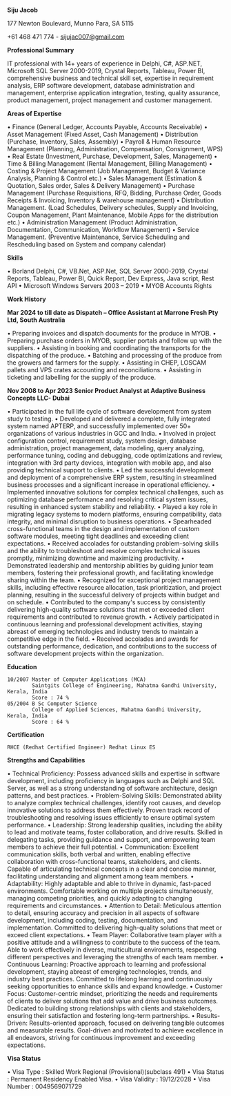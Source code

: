 **Siju Jacob**

177 Newton Boulevard, Munno Para, SA 5115

+61 468 471 774 - sijujac007@gmail.com

**Professional Summary** 	

IT professional with 14+ years of experience in Delphi, C#, ASP.NET, Microsoft SQL Server 2000-2019, Crystal Reports, Tableau, Power BI, comprehensive business and technical skill set, expertise in requirement analysis, ERP software development, database administration and management, enterprise application integration, testing, quality assurance, product management, project management and customer management.

**Areas of Expertise**

•	Finance (General Ledger, Accounts Payable, Accounts Receivable)
•	Asset Management (Fixed Asset, Cash Management) 
•	Distribution (Purchase, Inventory, Sales, Assembly)
•	Payroll & Human Resource Management (Planning, Administration, Compensation, Consignment, WPS)
•	Real Estate (Investment, Purchase, Development, Sales, Management)
•	Time & Billing Management (Rental Management, Billing Management)
•	Costing & Project Management (Job Management, Budget & Variance Analysis, Planning & Control etc.)
•	Sales Management (Estimation & Quotation, Sales order, Sales & Delivery Management)
•	Purchase Management (Purchase Requisitions, RFQ, Bidding, Purchase Order, Goods Receipts & Invoicing, Inventory & warehouse management)
•	Distribution Management. (Load Schedules, Delivery schedules, Supply and Invoicing, Coupon Management, Plant Maintenance, Mobile Apps for the distribution etc.)
•	Administration Management (Product Administration, Documentation, Communication, Workflow Management) 
•	Service Management. (Preventive Maintenance, Service Scheduling and Rescheduling based on System and company calendar)

**Skills** 

•	Borland Delphi, C#, VB.Net, ASP.Net, SQL Server 2000-2019, Crystal Reports, Tableau, Power BI, Quick Report, Dev Express, Java script, Rest API
•	Microsoft Windows Servers 2003 – 2019
•	MYOB Accounts Rights

**Work History** 
 
 **Mar 2024 to till date as Dispatch – Office Assistant at Marrone Fresh Pty Ltd, South Australia**
 
•	Preparing invoices and dispatch documents for the produce in MYOB.
•	Preparing purchase orders in MYOB, supplier portals and follow up with the suppliers. 
•	Assisting in booking and coordinating the transports for the dispatching of the produce.
•	Batching and processing of the produce from the growers and farmers for the supply.
•	Assisting in CHEP, LOSCAM pallets and VPS crates accounting and reconciliations.
•	Assisting in ticketing and labelling for the supply of the produce. 
 
 **Nov 2008 to Apr 2023 Senior Product Analyst at Adaptive Business Concepts LLC- Dubai**
 
•	Participated in the full life cycle of software development from system study to testing.
•	Developed and delivered a complete, fully integrated system named APTERP, and successfully implemented over 50+ organizations of various industries in GCC and India.
•	Involved in project configuration control, requirement study, system design, database administration, project management, data modeling, query analyzing, performance tuning, coding and debugging, code optimizations and review, integration with 3rd party devices, integration with mobile app, and also providing technical support to clients.
•	Led the successful development and deployment of a comprehensive ERP system, resulting in streamlined business processes and a significant increase in operational efficiency.
•	Implemented innovative solutions for complex technical challenges, such as optimizing database performance and resolving critical system issues, resulting in enhanced system stability and reliability.
•	Played a key role in migrating legacy systems to modern platforms, ensuring compatibility, data integrity, and minimal disruption to business operations.
•	Spearheaded cross-functional teams in the design and implementation of custom software modules, meeting tight deadlines and exceeding client expectations.
•	Received accolades for outstanding problem-solving skills and the ability to troubleshoot and resolve complex technical issues promptly, minimizing downtime and maximizing productivity.
•	Demonstrated leadership and mentorship abilities by guiding junior team members, fostering their professional growth, and facilitating knowledge sharing within the team.
•	Recognized for exceptional project management skills, including effective resource allocation, task prioritization, and project planning, resulting in the successful delivery of projects within budget and on schedule.
•	Contributed to the company's success by consistently delivering high-quality software solutions that met or exceeded client requirements and contributed to revenue growth.
•	Actively participated in continuous learning and professional development activities, staying abreast of emerging technologies and industry trends to maintain a competitive edge in the field.
•	Received accolades and awards for outstanding performance, dedication, and contributions to the success of software development projects within the organization.

**Education**

	10/2007	Master of Computer Applications (MCA) 
			Saintgits College of Engineering, Mahatma Gandhi University, Kerala, India
			Score : 74 %
	05/2004	B Sc Computer Science
			College of Applied Sciences, Mahatma Gandhi University, Kerala, India
			Score : 64 %

**Certification**

	RHCE (Redhat Certified Engineer) Redhat Linux ES

**Strengths and Capabilities**

•	Technical Proficiency: Possess advanced skills and expertise in software development, including proficiency in languages such as Delphi and SQL Server, as well as a strong understanding of software architecture, design patterns, and best practices.
•	Problem-Solving Skills: Demonstrated ability to analyze complex technical challenges, identify root causes, and develop innovative solutions to address them effectively. Proven track record of troubleshooting and resolving issues efficiently to ensure optimal system performance.
•	Leadership: Strong leadership qualities, including the ability to lead and motivate teams, foster collaboration, and drive results. Skilled in delegating tasks, providing guidance and support, and empowering team members to achieve their full potential.
•	Communication: Excellent communication skills, both verbal and written, enabling effective collaboration with cross-functional teams, stakeholders, and clients. Capable of articulating technical concepts in a clear and concise manner, facilitating understanding and alignment among team members.
•	Adaptability: Highly adaptable and able to thrive in dynamic, fast-paced environments. Comfortable working on multiple projects simultaneously, managing competing priorities, and quickly adapting to changing requirements and circumstances.
•	Attention to Detail: Meticulous attention to detail, ensuring accuracy and precision in all aspects of software development, including coding, testing, documentation, and implementation. Committed to delivering high-quality solutions that meet or exceed client expectations.
•	Team Player: Collaborative team player with a positive attitude and a willingness to contribute to the success of the team. Able to work effectively in diverse, multicultural environments, respecting different perspectives and leveraging the strengths of each team member.
•	Continuous Learning: Proactive approach to learning and professional development, staying abreast of emerging technologies, trends, and industry best practices. Committed to lifelong learning and continuously seeking opportunities to enhance skills and expand knowledge.
•	Customer Focus: Customer-centric mindset, prioritizing the needs and requirements of clients to deliver solutions that add value and drive business outcomes. Dedicated to building strong relationships with clients and stakeholders, ensuring their satisfaction and fostering long-term partnerships.
•	Results-Driven: Results-oriented approach, focused on delivering tangible outcomes and measurable results. Goal-driven and motivated to achieve excellence in all endeavors, striving for continuous improvement and exceeding expectations.

**Visa Status**

•	Visa Type			  : Skilled Work Regional (Provisional)(subclass 491)
•	Visa Status			: Permanent Residency Enabled Visa. 
•	Visa Validity		: 19/12/2028
•	Visa Number			: 0049569071729
